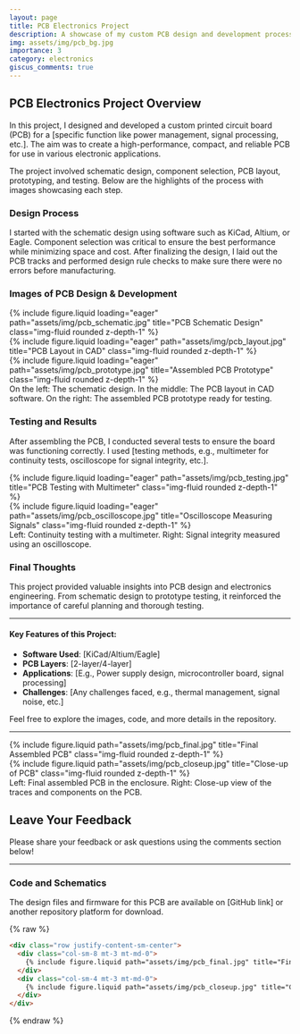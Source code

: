```yaml
---
layout: page
title: PCB Electronics Project
description: A showcase of my custom PCB design and development process.
img: assets/img/pcb_bg.jpg
importance: 3
category: electronics
giscus_comments: true
---
```


## PCB Electronics Project Overview

In this project, I designed and developed a custom printed circuit board (PCB) for a [specific function like power management, signal processing, etc.]. The aim was to create a high-performance, compact, and reliable PCB for use in various electronic applications.

The project involved schematic design, component selection, PCB layout, prototyping, and testing. Below are the highlights of the process with images showcasing each step.

### Design Process

I started with the schematic design using software such as KiCad, Altium, or Eagle. Component selection was critical to ensure the best performance while minimizing space and cost. After finalizing the design, I laid out the PCB tracks and performed design rule checks to make sure there were no errors before manufacturing.

### Images of PCB Design & Development

<div class="row">
    <div class="col-sm mt-3 mt-md-0">
        {% include figure.liquid loading="eager" path="assets/img/pcb_schematic.jpg" title="PCB Schematic Design" class="img-fluid rounded z-depth-1" %}
    </div>
    <div class="col-sm mt-3 mt-md-0">
        {% include figure.liquid loading="eager" path="assets/img/pcb_layout.jpg" title="PCB Layout in CAD" class="img-fluid rounded z-depth-1" %}
    </div>
    <div class="col-sm mt-3 mt-md-0">
        {% include figure.liquid loading="eager" path="assets/img/pcb_prototype.jpg" title="Assembled PCB Prototype" class="img-fluid rounded z-depth-1" %}
    </div>
</div>

<div class="caption">
    On the left: The schematic design. In the middle: The PCB layout in CAD software. On the right: The assembled PCB prototype ready for testing.
</div>

### Testing and Results

After assembling the PCB, I conducted several tests to ensure the board was functioning correctly. I used [testing methods, e.g., multimeter for continuity tests, oscilloscope for signal integrity, etc.].

<div class="row">
    <div class="col-sm mt-3 mt-md-0">
        {% include figure.liquid loading="eager" path="assets/img/pcb_testing.jpg" title="PCB Testing with Multimeter" class="img-fluid rounded z-depth-1" %}
    </div>
    <div class="col-sm mt-3 mt-md-0">
        {% include figure.liquid loading="eager" path="assets/img/pcb_oscilloscope.jpg" title="Oscilloscope Measuring Signals" class="img-fluid rounded z-depth-1" %}
    </div>
</div>

<div class="caption">
    Left: Continuity testing with a multimeter. Right: Signal integrity measured using an oscilloscope.
</div>

### Final Thoughts

This project provided valuable insights into PCB design and electronics engineering. From schematic design to prototype testing, it reinforced the importance of careful planning and thorough testing.

---

#### Key Features of this Project:

- **Software Used**: [KiCad/Altium/Eagle]
- **PCB Layers**: [2-layer/4-layer]
- **Applications**: [E.g., Power supply design, microcontroller board, signal processing]
- **Challenges**: [Any challenges faced, e.g., thermal management, signal noise, etc.]

Feel free to explore the images, code, and more details in the repository.

---

<div class="row justify-content-sm-center">
    <div class="col-sm-8 mt-3 mt-md-0">
        {% include figure.liquid path="assets/img/pcb_final.jpg" title="Final Assembled PCB" class="img-fluid rounded z-depth-1" %}
    </div>
    <div class="col-sm-4 mt-3 mt-md-0">
        {% include figure.liquid path="assets/img/pcb_closeup.jpg" title="Close-up of PCB" class="img-fluid rounded z-depth-1" %}
    </div>
</div>

<div class="caption">
    Left: Final assembled PCB in the enclosure. Right: Close-up view of the traces and components on the PCB.
</div>

## Leave Your Feedback

Please share your feedback or ask questions using the comments section below!

---

### Code and Schematics

The design files and firmware for this PCB are available on [GitHub link] or another repository platform for download.

{% raw %}
```html
<div class="row justify-content-sm-center">
  <div class="col-sm-8 mt-3 mt-md-0">
    {% include figure.liquid path="assets/img/pcb_final.jpg" title="Final Assembled PCB" class="img-fluid rounded z-depth-1" %}
  </div>
  <div class="col-sm-4 mt-3 mt-md-0">
    {% include figure.liquid path="assets/img/pcb_closeup.jpg" title="Close-up of PCB" class="img-fluid rounded z-depth-1" %}
  </div>
</div>
```

{% endraw %}
